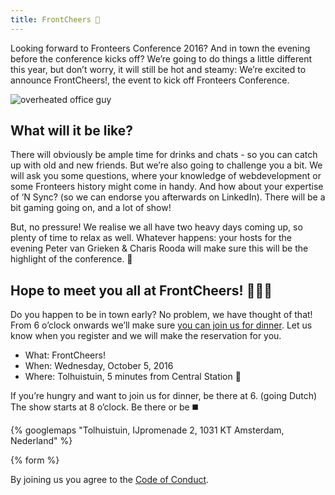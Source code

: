 ```yaml
---
title: FrontCheers 🎉
---
```

Looking forward to Fronteers Conference 2016? And in town the evening before the conference kicks off? We’re going to do things a little different this year, but don’t worry, it will still be hot and steamy: We’re excited to announce FrontCheers!, the event to kick off Fronteers Conference.

![overheated office guy](https://fronteers.nl/_img/congres/2016/frontcheers-hotandsteamy.gif)

## What will it be like?

There will obviously be ample time for drinks and chats - so you can catch up with old and new friends. But we’re also going to challenge you a bit. We will ask you some questions, where your knowledge of webdevelopment or some Fronteers history might come in handy. And how about your expertise of ‘N Sync? (so we can endorse you afterwards on LinkedIn). There will be a bit gaming going on, and a lot of show!

But, no pressure! We realise we all have two heavy days coming up, so plenty of time to relax as well. Whatever happens: your hosts for the evening Peter van Grieken & Charis Rooda will make sure this will be the highlight of the conference. 👯

## Hope to meet you all at FrontCheers! 👬👫👭

Do you happen to be in town early? No problem, we have thought of that! 
From 6 o’clock onwards we’ll make sure [you can join us for dinner](http://www.tht.nl/en/restaurant/menu/dinner). Let us know when you register and we will make the reservation for you.

* What: FrontCheers!
* When: Wednesday, October 5, 2016
* Where: Tolhuistuin, 5 minutes from Central Station 🚤

If you’re hungry and want to join us for dinner, be there at 6. (going Dutch)
The show starts at 8 o’clock. Be there or be ◼️

{% googlemaps "Tolhuistuin, IJpromenade 2, 1031 KT Amsterdam, Nederland" %}

{% form %}

By joining us you agree to the [Code of Conduct](/congres/2016/code-of-conduct).
